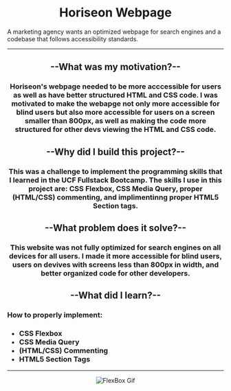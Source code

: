 <h1 align="center">
    Horiseon Webpage
</h1>
A marketing agency wants an optimized webpage for search engines and a codebase that follows accessibility standards.

-------------------------------------------------------------------------------------------------
<h2 align="center">
    --What was my motivation?--
</h2>
<h3 align="center">
Horiseon's webpage needed to be more acccessible for users as well as have better structured HTML and CSS code. I was motivated to make the webapge not only more accessible for blind users but also more accessible for users on a screen smaller than 800px, as well as making the code more structured for other devs viewing the HTML and CSS code.
</h3>
<h2 align="center">
    --Why did I build this project?--
</h2>
<h3 align="center">
This was a challenge to implement the programming skills that I learned in the UCF Fullstack Bootcamp. The skills I use in this project are: CSS Flexbox, CSS Media Query, proper (HTML/CSS) commenting, and implimentinng proper HTML5 Section tags.
</h3>
<h2 align="center">
--What problem does it solve?--
</h2>
<h3 align="center">
This website was not fully optimized for search engines on all devices for all users. I made it more accessible for blind users, users on devives with screens less than 800px in width, and better organized code for other developers.
</h3>
<h2 align="center">
--What did I learn?--
</h2>
<h3 font-type="bold">
  How to properly implement:
</h3>
<h3>
    <ul>
        <li>CSS Flexbox</li>
        <li>CSS Media Query</li>
        <li>(HTML/CSS) Commenting</li>
        <li>HTML5 Section Tags</li>
    </ul>
</h3>

-------------------------------------------------------------------------------------------------

<p align="center">
  <img src="https://www.lambdatest.com/blog/wp-content/uploads/2021/06/ezgif.com-gif-maker-3.gif" alt="FlexBox Gif"/>
</p>
